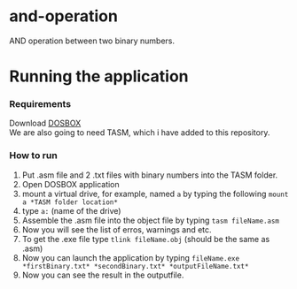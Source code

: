 # and-operation
AND operation between two binary numbers.

# Running the application

### Requirements
Download [DOSBOX](https://www.dosbox.com/download.php?main=1) \
We are also going to need TASM, which i have added to this repository.

### How to run
1. Put .asm file and 2 .txt files with binary numbers into the TASM folder.
2. Open DOSBOX application
3. mount a virtual drive, for example, named `a` by typing the following `mount a *TASM folder location*`
4. type `a:` (name of the drive)
5. Assemble the .asm file into the object file by typing `tasm fileName.asm`
6. Now you will see the list of erros, warnings and etc.
7. To get the .exe file type `tlink fileName.obj` (should be the same as .asm)
8. Now you can launch the application by typing `fileName.exe *firstBinary.txt* *secondBinary.txt* *outputFileName.txt*`
9. Now you can see the result in the outputfile.


